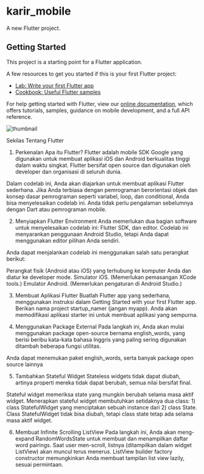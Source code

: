 # karir_mobile

A new Flutter project.

## Getting Started

This project is a starting point for a Flutter application.

A few resources to get you started if this is your first Flutter project:

- [Lab: Write your first Flutter app](https://flutter.dev/docs/get-started/codelab)
- [Cookbook: Useful Flutter samples](https://flutter.dev/docs/cookbook)

For help getting started with Flutter, view our
[online documentation](https://flutter.dev/docs), which offers tutorials,
samples, guidance on mobile development, and a full API reference.

![thumbnail](https://user-images.githubusercontent.com/47805316/104117735-2f40c980-5356-11eb-8051-a634982fe4b8.png)


Sekilas Tentang Flutter


1) Perkenalan
Apa itu Flutter?
Flutter adalah mobile SDK Google yang digunakan untuk membuat aplikasi iOS dan Android berkualitas tinggi dalam waktu singkat. Flutter bersifat open source dan digunakan oleh developer dan organisasi di seluruh dunia.

Dalam codelab ini, Anda akan diajarkan untuk membuat aplikasi Flutter sederhana. Jika Anda terbiasa dengan pemrograman berorientasi objek dan konsep dasar pemrograman seperti variabel, loop, dan conditional, Anda bisa menyelesaikan codelab ini. Anda tidak perlu pengalaman sebelumnya dengan Dart atau pemrograman mobile.

2) Menyiapkan Flutter Environment
Anda memerlukan dua bagian software untuk menyelesaikan codelab ini: Flutter SDK, dan editor. Codelab ini menyarankan penggunaan Android Studio, tetapi Anda dapat menggunakan editor pilihan Anda sendiri.

Anda dapat menjalankan codelab ini menggunakan salah satu perangkat berikut:

Perangkat fisik (Android atau iOS) yang terhubung ke komputer Anda dan diatur ke developer mode.
Simulator iOS. (Memerlukan pemasangan XCode tools.)
Emulator Android. (Memerlukan pengaturan di Android Studio.)

3) Membuat Aplikasi Flutter
Buatlah Flutter app yang sederhana, menggunakan instruksi dalam Getting Started with your first Flutter app. Berikan nama project startup_namer (jangan myapp). Anda akan memodifikasi aplikasi starter ini untuk membuat aplikasi yang sempurna.

4) Menggunakan Package External
Pada langkah ini, Anda akan mulai menggunakan package open-source bernama english_words, yang berisi beribu kata-kata bahasa Inggris yang paling sering digunakan ditambah beberapa fungsi utilitas.

Anda dapat menemukan paket english_words, serta banyak package open source lainnya

5) Tambahkan Stateful Widget
Stateless widgets tidak dapat diubah, artinya properti mereka tidak dapat berubah, semua nilai bersifat final.

Stateful widget memeriksa state yang mungkin berubah selama masa aktif widget. Menerapkan stateful widget membutuhkan setidaknya dua class: 1) class StatefulWidget yang menciptakan sebuah instance dari 2) class State. Class StatefulWidget tidak bisa diubah, tetapi class state tetap ada selama masa aktif widget.

6) Membuat Infinite Scrolling ListView
Pada langkah ini, Anda akan meng-expand RandomWordsState untuk membuat dan menampilkan daftar word pairings. Saat user men-scroll, listnya (ditampilkan dalam widget ListView) akan muncul terus menerus. ListView builder factory constructor memungkinkan Anda membuat tampilan list view lazily, sesuai permintaan.
